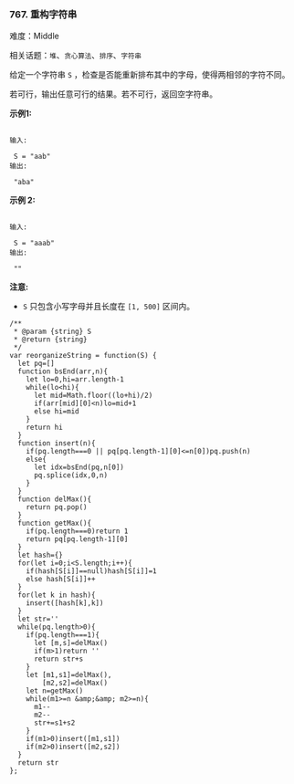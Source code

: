 ### 767. 重构字符串

难度：Middle

相关话题：`堆`、`贪心算法`、`排序`、`字符串`

给定一个字符串 `S` ，检查是否能重新排布其中的字母，使得两相邻的字符不同。



若可行，输出任意可行的结果。若不可行，返回空字符串。



**示例1:** 



```

输入:

 S = "aab"
输出:

 "aba"
```


**示例 2:** 



```

输入:

 S = "aaab"
输出:

 ""
```


**注意:** 




* `S`  只包含小写字母并且长度在 `[1, 500]` 区间内。




```
/**
 * @param {string} S
 * @return {string}
 */
var reorganizeString = function(S) {
  let pq=[]
  function bsEnd(arr,n){
    let lo=0,hi=arr.length-1
    while(lo<hi){
      let mid=Math.floor((lo+hi)/2)
      if(arr[mid][0]<n)lo=mid+1
      else hi=mid
    }
    return hi
  }
  function insert(n){
    if(pq.length===0 || pq[pq.length-1][0]<=n[0])pq.push(n)
    else{
      let idx=bsEnd(pq,n[0])
      pq.splice(idx,0,n)
    }
  }
  function delMax(){
    return pq.pop()
  }
  function getMax(){
    if(pq.length===0)return 1
    return pq[pq.length-1][0]
  }
  let hash={}
  for(let i=0;i<S.length;i++){
    if(hash[S[i]]==null)hash[S[i]]=1
    else hash[S[i]]++
  }
  for(let k in hash){
    insert([hash[k],k])
  }
  let str=''
  while(pq.length>0){
    if(pq.length===1){
      let [m,s]=delMax()
      if(m>1)return ''
      return str+s
    }
    let [m1,s1]=delMax(),
        [m2,s2]=delMax()
    let n=getMax()
    while(m1>=n &amp;&amp; m2>=n){
      m1--
      m2--
      str+=s1+s2
    }
    if(m1>0)insert([m1,s1])
    if(m2>0)insert([m2,s2])
  }
  return str
};
```

